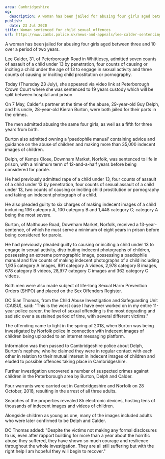 ```yaml
area: Cambridgeshire
og:
  description: A woman has been jailed for abusing four girls aged between three and 10 over a period of two years.
publish:
  date: 23 Jul 2020
title: Woman sentenced for child sexual offences
url: https://www.cambs.police.uk/news-and-appeals/lee-calder-sentencing
```

A woman has been jailed for abusing four girls aged between three and 10 over a period of two years.

Lee Calder, 31, of Peterborough Road in Whittlesey, admitted seven counts of assault of a child under 13 by penetration, four counts of causing or inciting a child under the age of 13 to engage in sexual activity and three counts of causing or inciting child prostitution or pornography.

Today (Thursday 23 July), she appeared via video link at Peterborough Crown Court where she was sentenced to 19 years custody which will be split between hospital and prison.

On 7 May, Calder's partner at the time of the abuse, 29-year-old Guy Delph, and his uncle, 28-year-old Kieran Burton, were both jailed for their parts in the crimes.

The men admitted abusing the same four girls, as well as a fifth for three years from birth.

Burton also admitted owning a 'paedophile manual' containing advice and guidance on the abuse of children and making more than 35,000 indecent images of children.

Delph, of Kemps Close, Downham Market, Norfolk, was sentenced to life in prison, with a minimum term of 12-and-a-half years before being considered for parole.

He had previously admitted rape of a child under 13, four counts of assault of a child under 13 by penetration, four counts of sexual assault of a child under 13, two counts of causing or inciting child prostitution or pornography and taking an indecent photograph of a child.

He also pleaded guilty to six charges of making indecent images of a child including 136 category A, 100 category B and 1,448 category C; category A being the most severe.

Burton, of Malthouse Road, Downham Market, Norfolk, received a 13-year-sentence, of which he must serve a minimum of eight years in prison before being considered for parole.

He had previously pleaded guilty to causing or inciting a child under 13 to engage in sexual activity, distributing indecent photographs of children, possessing an extreme pornographic image, possessing a paedophile manual and five counts of making indecent photographs of a child including 1,935 category A images, 891 category A videos, 2,978 category B images, 678 category B videos, 28,977 category C images and 362 category C videos.

Both men were also made subject of life-long Sexual Harm Prevention Orders (SHPO) and placed on the Sex Offenders Register.

DC Sian Thomas, from the Child Abuse Investigation and Safeguarding Unit (CAISU), said: "This is the worst case I have ever worked on in my entire 11-year police career, the level of sexual offending is the most degrading and sadistic over a sustained period of time, with several different victims."

The offending came to light in the spring of 2018, when Burton was being investigated by Norfolk police in connection with indecent images of children being uploaded to an internet messaging platform.

Information was then passed to Cambridgeshire police about Delph, Burton's nephew, who he claimed they were in regular contact with each other in relation to their mutual interest in indecent images of children and eluded to possible offences taking place in Cambridgeshire.

Further investigation uncovered a number of suspected crimes against children in the Peterborough area by Burton, Delph and Calder.

Four warrants were carried out in Cambridgeshire and Norfolk on 28 October, 2018, resulting in the arrest of all three adults.

Searches of the properties revealed 85 electronic devices, hosting tens of thousands of indecent images and videos of children.

Alongside children as young as one, many of the images included adults who were later confirmed to be Delph and Calder.

DC Thomas added: "Despite the victims not making any formal disclosures to us, even after rapport building for more than a year about the horrific abuse they suffered, they have shown so much courage and resilience throughout the whole investigation. They are all still suffering but with the right help I am hopeful they will begin to recover."
